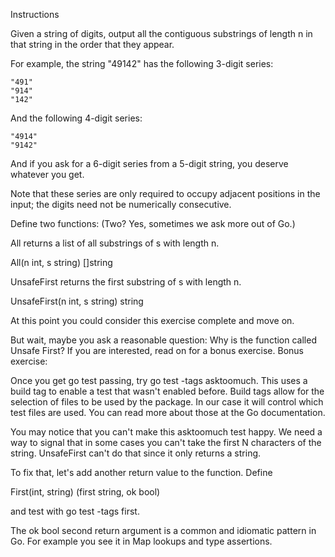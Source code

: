 Instructions

Given a string of digits, output all the contiguous substrings of length n in that string in the order that they appear.

For example, the string "49142" has the following 3-digit series:

    "491"
    "914"
    "142"

And the following 4-digit series:

    "4914"
    "9142"

And if you ask for a 6-digit series from a 5-digit string, you deserve whatever you get.

Note that these series are only required to occupy adjacent positions in the input; the digits need not be numerically consecutive.

Define two functions: (Two? Yes, sometimes we ask more out of Go.)

All returns a list of all substrings of s with length n.

All(n int, s string) []string

UnsafeFirst returns the first substring of s with length n.

UnsafeFirst(n int, s string) string

At this point you could consider this exercise complete and move on.

But wait, maybe you ask a reasonable question: Why is the function called Unsafe First? If you are interested, read on for a bonus exercise.
Bonus exercise:

Once you get go test passing, try go test -tags asktoomuch. This uses a build tag to enable a test that wasn't enabled before. Build tags allow for the selection of files to be used by the package. In our case it will control which test files are used. You can read more about those at the Go documentation.

You may notice that you can't make this asktoomuch test happy. We need a way to signal that in some cases you can't take the first N characters of the string. UnsafeFirst can't do that since it only returns a string.

To fix that, let's add another return value to the function. Define

First(int, string) (first string, ok bool)

and test with go test -tags first.

The ok bool second return argument is a common and idiomatic pattern in Go. For example you see it in Map lookups and type assertions.
